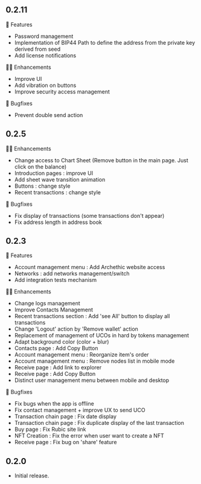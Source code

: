 ## 0.2.11
🚀 Features
* Password management
* Implementation of BIP44 Path to define the address from the private key derived from seed
* Add license notifications

👷‍♂️ Enhancements
* Improve UI
* Add vibration on buttons
* Improve security access management

🐛 Bugfixes
* Prevent double send action

## 0.2.5
👷‍♂️ Enhancements
* Change access to Chart Sheet (Remove button in the main page. Just click on the balance)
* Introduction pages : improve UI
* Add sheet wave transition animation
* Buttons : change style
* Recent transactions : change style

🐛 Bugfixes
* Fix display of transactions (some transactions don't appear)
* Fix address length in address book

## 0.2.3
🚀 Features
* Account management menu : Add Archethic website access 
* Networks : add networks management/switch
* Add integration tests mechanism

👷‍♂️ Enhancements
* Change logs management
* Improve Contacts Management
* Recent transactions section : Add 'see All' button to display all transactions
* Change 'Logout' action by 'Remove wallet' action
* Replacement of management of UCOs in hard by tokens management
* Adapt background color (color + blur)
* Contacts page : Add Copy Button 
* Account management menu : Reorganize item's order
* Account management menu : Remove nodes list in mobile mode
* Receive page : Add link to explorer
* Receive page : Add Copy Button 
* Distinct user management menu between mobile and desktop

🐛 Bugfixes
* Fix bugs when the app is offline
* Fix contact management + improve UX to send UCO
* Transaction chain page : Fix date display
* Transaction chain page : Fix duplicate display of the last transaction
* Buy page : Fix Rubic site link
* NFT Creation : Fix the error when user want to create a NFT
* Receive page : Fix bug on 'share' feature

## 0.2.0
* Initial release.

